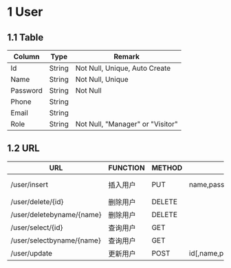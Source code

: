 # 1 User

## 1.1 Table

| Column   | Type   | Remark                           |
| -------- | ------ | -------------------------------- |
| Id       | String | Not Null, Unique, Auto Create    |
| Name     | String | Not Null, Unique                 |
| Password | String | Not Null                         |
| Phone    | String |                                  |
| Email    | String |                                  |
| Role     | String | Not Null, "Manager" or "Visitor" |

## 1.2 URL

| URL                       | FUNCTION | METHOD | PARAM                               | RESULT              | REMARK              |
| ------------------------- | -------- | ------ | ----------------------------------- | ------------------- | ------------------- |
| /user/insert              | 插入用户 | PUT    | name,password,role[,phone,email]    | {code,body,message} | phone,email为可选值 |
| /user/delete/{id}         | 删除用户 | DELETE |                                     | {code,message}      |                     |
| /user/deletebyname/{name} | 删除用户 | DELETE |                                     | {code,message}      |                     |
| /user/select/{id}         | 查询用户 | GET    |                                     | {code,body,message} |                     |
| /user/selectbyname/{name} | 查询用户 | GET    |                                     | {code,body,message} |                     |
| /user/update              | 更新用户 | POST   | id[,name,password,role,phone,email] | {code,body,message} | id为必要值          |

